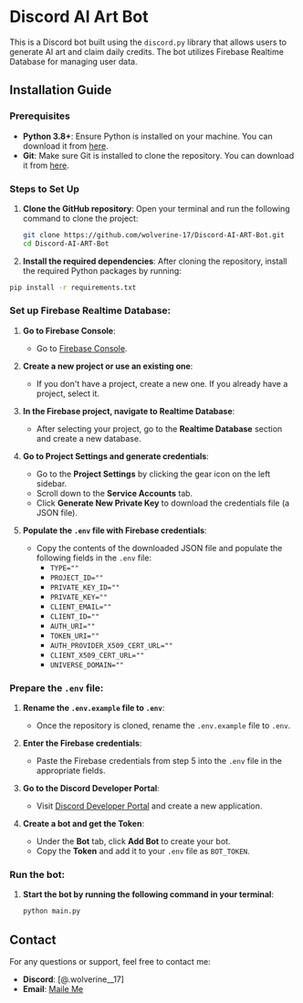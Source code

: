 # Discord AI Art Bot

This is a Discord bot built using the `discord.py` library that allows users to generate AI art and claim daily credits. The bot utilizes Firebase Realtime Database for managing user data.

## Installation Guide

### Prerequisites

- **Python 3.8+**: Ensure Python is installed on your machine. You can download it from [here](https://www.python.org/downloads/).
- **Git**: Make sure Git is installed to clone the repository. You can download it from [here](https://git-scm.com/).

### Steps to Set Up

1. **Clone the GitHub repository**:
   Open your terminal and run the following command to clone the project:
   ```bash
   git clone https://github.com/wolverine-17/Discord-AI-ART-Bot.git
   cd Discord-AI-ART-Bot
   ```
2. **Install the required dependencies**:
  After cloning the repository, install the required Python packages by running:
  ```bash
  pip install -r requirements.txt
  ```
### Set up Firebase Realtime Database:

1. **Go to Firebase Console**:
   - Go to [Firebase Console](https://console.firebase.google.com/).
   
2. **Create a new project or use an existing one**:
   - If you don't have a project, create a new one. If you already have a project, select it.

3. **In the Firebase project, navigate to Realtime Database**:
   - After selecting your project, go to the **Realtime Database** section and create a new database.

4. **Go to Project Settings and generate credentials**:
   - Go to the **Project Settings** by clicking the gear icon on the left sidebar.
   - Scroll down to the **Service Accounts** tab.
   - Click **Generate New Private Key** to download the credentials file (a JSON file).

5. **Populate the `.env` file with Firebase credentials**:
   - Copy the contents of the downloaded JSON file and populate the following fields in the `.env` file:
     - `TYPE=""`
     - `PROJECT_ID=""`
     - `PRIVATE_KEY_ID=""`
     - `PRIVATE_KEY=""`
     - `CLIENT_EMAIL=""`
     - `CLIENT_ID=""`
     - `AUTH_URI=""`
     - `TOKEN_URI=""`
     - `AUTH_PROVIDER_X509_CERT_URL=""`
     - `CLIENT_X509_CERT_URL=""`
     - `UNIVERSE_DOMAIN=""`

### Prepare the `.env` file:

1. **Rename the `.env.example` file to `.env`**:
   - Once the repository is cloned, rename the `.env.example` file to `.env`.

2. **Enter the Firebase credentials**:
   - Paste the Firebase credentials from step 5 into the `.env` file in the appropriate fields.

3. **Go to the Discord Developer Portal**:
   - Visit [Discord Developer Portal](https://discord.com/developers/applications) and create a new application.

4. **Create a bot and get the Token**:
   - Under the **Bot** tab, click **Add Bot** to create your bot.
   - Copy the **Token** and add it to your `.env` file as `BOT_TOKEN`.

### Run the bot:

1. **Start the bot by running the following command in your terminal**:
   ```bash
   python main.py

## Contact

For any questions or support, feel free to contact me:

- **Discord**: [@.wolverine__17]
- **Email**: [Maile Me](mailto:kthejas18@gmail.com)

   
